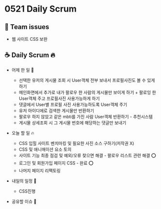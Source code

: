 # 0521 Daily Scrum

## 💬 Team issues
- 웹 사이트 CSS 보완

## ☕ Daily Scrum 🔥

- 어제 한 일 🌙
  - 선택한 유저의 게시물 조회 시 User객체 전부 보내서 프로필사진도 볼 수 있게 하기
  - 메인화면에서 추가로 내가 팔로우 한 사람의 게시물만 보이게 하기 + 팔로잉 한 User객체 주고 프로필사진 사용가능하게 하기
  - 댓글에서 User별 프로필 사진 사용가능하도록 User객체 주기
  - 유저 아이디에로 검색한 게시물만 반환하기 
  - 팔로우 하지 않았고 같은 mbti를 가진 사람 User객체 반환하기 - 추천시스템 
  - 게시물 상세조회 시 그 게시물 번호에 해당하는 댓글만 보내기

- 오늘 할 일 🔥
  - CSS 입힐 사이트 벤치마킹 및 필요한 사진 소스 구하기(저작권 X)
  - CSS 및 애니매이션 요소 토의
  - 사이트 기능 최종 점검 및 예외/오류 찾으면 해결 - 팔로우 리스트 관련 해결 ⭕ 
  - 로그인 및 회원가입 페이지 CSS - 완료 ⭕
  - 나머지 페이지 리팩토링

- 내일의 일정 🐥
  - CSS진행
  
- 공유할 이슈 🙌
